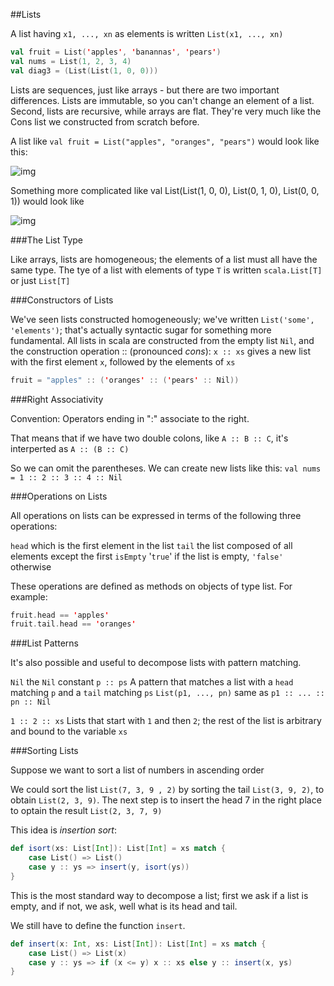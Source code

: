 ##Lists

A list having `x1, ..., xn` as elements is written `List(x1, ..., xn)`

```scala
val fruit = List('apples', 'banannas', 'pears')
val nums = List(1, 2, 3, 4)
val diag3 = (List(List(1, 0, 0)))
```

Lists are sequences, just like arrays - but there are two important differences. Lists are immutable, so you can't change an element of a list. Second, lists are recursive, while arrays are flat. They're very much like the Cons list we constructed from scratch before.

A list like `val fruit = List("apples", "oranges", "pears")` would look like this:

![img](http://i.imgur.com/0fII5qp.png)

Something more complicated like val List(List(1, 0, 0), List(0, 1, 0), List(0, 0, 1)) would look like

![img](http://i.imgur.com/Bm58iGI.png)

###The List Type

Like arrays, lists are homogeneous; the elements of a list must all have the same type. The tye of a list with elements of type `T` is written `scala.List[T]` or just `List[T]`

###Constructors of Lists

We've seen lists constructed homogeneously; we've written `List('some', 'elements')`; that's actually syntactic sugar for something more fundamental. All lists in scala are constructed from the empty list `Nil`, and the construction operation :: (pronounced *cons*): `x :: xs` gives a new list with the first element `x`, followed by the elements of `xs`

```scala
fruit = "apples" :: ('oranges' :: ('pears' :: Nil))
```

###Right Associativity

Convention: Operators ending in ":" associate to the right.

That means that if we have two double colons, like `A :: B :: C`, it's interperted as `A :: (B :: C)`

So we can omit the parentheses. We can create new lists like this: `val nums = 1 :: 2 :: 3 :: 4 :: Nil`

###Operations on Lists

All operations on lists can be expressed in terms of the following three operations:

`head` which is the first element in the list
`tail` the list composed of all elements except the first
`isEmpty` '`true`' if the list is empty, `'false'` otherwise

These operations are defined as methods on objects of type list. For example:

```scala
fruit.head == 'apples'
fruit.tail.head == 'oranges'
```

###List Patterns

It's also possible and useful to decompose lists with pattern matching.

`Nil` 					the `Nil` constant
`p :: ps`  				A pattern that matches a list with a `head` matching `p` and a `tail` matching `ps`
`List(p1, ..., pn)`		same as `p1 :: ... :: pn :: Nil`


`1 :: 2 :: xs`		Lists that start with `1` and then `2`; the rest of the list is arbitrary and bound to the variable `xs`

###Sorting Lists

Suppose we want to sort a list of numbers in ascending order

We could sort the list `List(7, 3, 9 , 2)` by sorting the tail `List(3, 9, 2)`, to obtain `List(2, 3, 9)`. The next step is to insert the head 7 in the right place to optain the result `List(2, 3, 7, 9)`

This idea is *insertion sort*:

```scala
def isort(xs: List[Int]): List[Int] = xs match {
	case List() => List()
	case y :: ys => insert(y, isort(ys))
}
```

This is the most standard way to decompose a list; first we ask if a list is empty, and if not, we ask, well what is its head and tail.

We still have to define the function `insert`.

```scala
def insert(x: Int, xs: List[Int]): List[Int] = xs match {
	case List() => List(x)
	case y :: ys => if (x <= y) x :: xs else y :: insert(x, ys)
}
```
